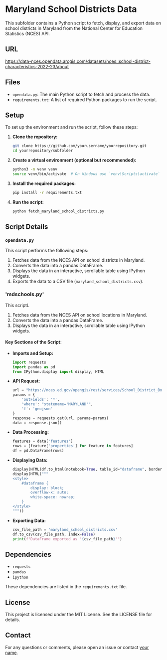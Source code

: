 # Maryland School Districts Data

This subfolder contains a Python script to fetch, display, and export data on school districts in Maryland from the National Center for Education Statistics (NCES) API.

## URL
https://data-nces.opendata.arcgis.com/datasets/nces::school-district-characteristics-2022-23/about

## Files

- `opendata.py`: The main Python script to fetch and process the data.
- `requirements.txt`: A list of required Python packages to run the script.

## Setup

To set up the environment and run the script, follow these steps:

1. **Clone the repository:**

    ```sh
    git clone https://github.com/yourusername/yourrepository.git
    cd yourrepository/subfolder
    ```

2. **Create a virtual environment (optional but recommended):**

    ```sh
    python3 -m venv venv
    source venv/bin/activate  # On Windows use `venv\Scripts\activate`
    ```

3. **Install the required packages:**

    ```sh
    pip install -r requirements.txt
    ```

4. **Run the script:**

    ```sh
    python fetch_maryland_school_districts.py
    ```

## Script Details

### `opendata.py`

This script performs the following steps:
1. Fetches data from the NCES API on school districts in Maryland.
2. Converts the data into a pandas DataFrame.
3. Displays the data in an interactive, scrollable table using IPython widgets.
4. Exports the data to a CSV file (`maryland_school_districts.csv`).


### 'mdschools.py'
This scriptL 
1.  Fetches data from the NCES API on school locations in Maryland.
2. Converts the data into a pandas DataFrame.
3. Displays the data in an interactive, scrollable table using IPython widgets.


#### Key Sections of the Script:

- **Imports and Setup:**
    ```python
    import requests
    import pandas as pd
    from IPython.display import display, HTML
    ```

- **API Request:**
    ```python
    url = "https://nces.ed.gov/opengis/rest/services/School_District_Boundaries/EDGE_ADMINDATA_SCHOOLDISTRICTS_SY2223/MapServer/1/query"
    params = {
        'outFields': '*',
        'where': "statename='MARYLAND'",
        'f': 'geojson'
    }
    response = requests.get(url, params=params)
    data = response.json()
    ```

- **Data Processing:**
    ```python
    features = data['features']
    rows = [feature['properties'] for feature in features]
    df = pd.DataFrame(rows)
    ```

- **Displaying Data:**
    ```python
    display(HTML(df.to_html(notebook=True, table_id="dataframe", border=0)))
    display(HTML("""
    <style>
        #dataframe {
            display: block;
            overflow-x: auto;
            white-space: nowrap;
        }
    </style>
    """))
    ```

- **Exporting Data:**
    ```python
    csv_file_path = 'maryland_school_districts.csv'
    df.to_csv(csv_file_path, index=False)
    print(f"DataFrame exported as '{csv_file_path}'")
    ```

## Dependencies

- `requests`
- `pandas`
- `ipython`

These dependencies are listed in the `requirements.txt` file.

## License

This project is licensed under the MIT License. See the LICENSE file for details.

## Contact

For any questions or comments, please open an issue or contact [your name](mailto:your.email@example.com).

